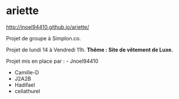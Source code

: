 # ariette
http://jnoel94410.github.io/ariette/


Projet de groupe à Simplon.co.

Projet de lundi 14 à Vendredi 11h.
**Thême : Site de vêtement de Luxe.**

Projet mis en place par : - Jnoel94410
- Camille-D
- J2A2B
- Hadifael
- celiathurel

